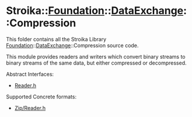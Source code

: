 # Stroika::[Foundation](../../)::[DataExchange](../)::Compression

This folder contains all the Stroika Library [Foundation](../../)::[DataExchange](../)::Compression source code.

This module provides readers and writers which convert binary streams to binary streams
of the same data, but either compressed or decompressed.

Abstract Interfaces:

- [Reader.h](Reader.h)

Supported Concrete formats:

- [Zip/Reader.h](Zip/Reader.h)
